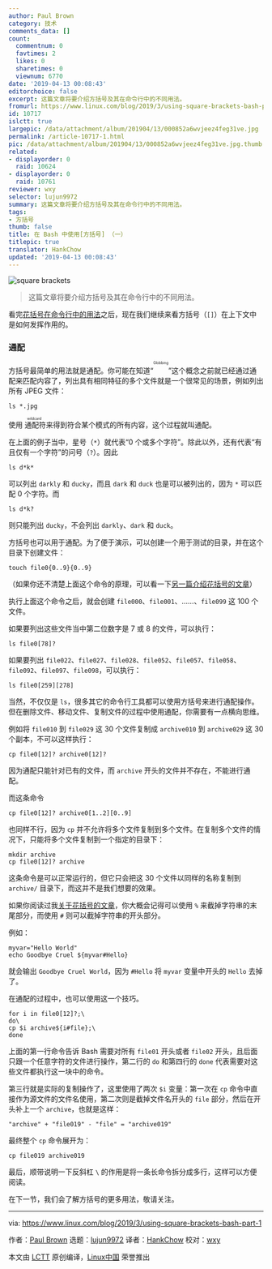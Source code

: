 ```yaml
---
author: Paul Brown
category: 技术
comments_data: []
count:
  commentnum: 0
  favtimes: 2
  likes: 0
  sharetimes: 0
  viewnum: 6770
date: '2019-04-13 00:08:43'
editorchoice: false
excerpt: 这篇文章将要介绍方括号及其在命令行中的不同用法。
fromurl: https://www.linux.com/blog/2019/3/using-square-brackets-bash-part-1
id: 10717
islctt: true
largepic: /data/attachment/album/201904/13/000852a6wvjeez4feg31ve.jpg
permalink: /article-10717-1.html
pic: /data/attachment/album/201904/13/000852a6wvjeez4feg31ve.jpg.thumb.jpg
related:
- displayorder: 0
  raid: 10624
- displayorder: 0
  raid: 10761
reviewer: wxy
selector: lujun9972
summary: 这篇文章将要介绍方括号及其在命令行中的不同用法。
tags:
- 方括号
thumb: false
title: 在 Bash 中使用[方括号] （一）
titlepic: true
translator: HankChow
updated: '2019-04-13 00:08:43'
---
```


![square brackets](/data/attachment/album/201904/13/000852a6wvjeez4feg31ve.jpg "square brackets")



> 
> 这篇文章将要介绍方括号及其在命令行中的不同用法。
> 
> 
> 


看完[花括号在命令行中的用法](/article-10624-1.html)之后，现在我们继续来看方括号（`[]`）在上下文中是如何发挥作用的。


### 通配


方括号最简单的用法就是通配。你可能在知道“<ruby> <rt>  Globbing </rt></ruby>”这个概念之前就已经通过通配来匹配内容了，列出具有相同特征的多个文件就是一个很常见的场景，例如列出所有 JPEG 文件：



```
ls *.jpg
```

使用<ruby> 通配符 <rt>  wildcard </rt></ruby>来得到符合某个模式的所有内容，这个过程就叫通配。


在上面的例子当中，星号（`*`）就代表“0 个或多个字符”。除此以外，还有代表“有且仅有一个字符”的问号（`?`）。因此



```
ls d*k*
```

可以列出 `darkly` 和 `ducky`，而且 `dark` 和 `duck` 也是可以被列出的，因为 `*` 可以匹配 0 个字符。而



```
ls d*k?
```

则只能列出 `ducky`，不会列出 `darkly`、`dark` 和 `duck`。


方括号也可以用于通配。为了便于演示，可以创建一个用于测试的目录，并在这个目录下创建文件：



```
touch file0{0..9}{0..9}
```

（如果你还不清楚上面这个命令的原理，可以看一下[另一篇介绍花括号的文章](/article-10624-1.html)）


执行上面这个命令之后，就会创建 `file000`、`file001`、……、`file099` 这 100 个文件。


如果要列出这些文件当中第二位数字是 7 或 8 的文件，可以执行：



```
ls file0[78]?
```

如果要列出 `file022`、`file027`、`file028`、`file052`、`file057`、`file058`、`file092`、`file097`、`file098`，可以执行：



```
ls file0[259][278]
```

当然，不仅仅是 `ls`，很多其它的命令行工具都可以使用方括号来进行通配操作。但在删除文件、移动文件、复制文件的过程中使用通配，你需要有一点横向思维。


例如将 `file010` 到 `file029` 这 30 个文件复制成 `archive010` 到 `archive029` 这 30 个副本，不可以这样执行：



```
cp file0[12]? archive0[12]?
```

因为通配只能针对已有的文件，而 `archive` 开头的文件并不存在，不能进行通配。


而这条命令



```
cp file0[12]? archive0[1..2][0..9]
```

也同样不行，因为 `cp` 并不允许将多个文件复制到多个文件。在复制多个文件的情况下，只能将多个文件复制到一个指定的目录下：



```
mkdir archive
cp file0[12]? archive
```

这条命令是可以正常运行的，但它只会把这 30 个文件以同样的名称复制到 `archive/` 目录下，而这并不是我们想要的效果。


如果你阅读过我[关于花括号的文章](/article-10624-1.html)，你大概会记得可以使用 `%` 来截掉字符串的末尾部分，而使用 `#` 则可以截掉字符串的开头部分。


例如：



```
myvar="Hello World"
echo Goodbye Cruel ${myvar#Hello}
```

就会输出 `Goodbye Cruel World`，因为 `#Hello` 将 `myvar` 变量中开头的 `Hello` 去掉了。


在通配的过程中，也可以使用这一个技巧。



```
for i in file0[12]?;\
do\
cp $i archive${i#file};\
done
```

上面的第一行命令告诉 Bash 需要对所有 `file01` 开头或者 `file02` 开头，且后面只跟一个任意字符的文件进行操作，第二行的 `do` 和第四行的 `done` 代表需要对这些文件都执行这一块中的命令。


第三行就是实际的复制操作了，这里使用了两次 `$i` 变量：第一次在 `cp` 命令中直接作为源文件的文件名使用，第二次则是截掉文件名开头的 `file` 部分，然后在开头补上一个 `archive`，也就是这样：



```
"archive" + "file019" - "file" = "archive019"
```

最终整个 `cp` 命令展开为：



```
cp file019 archive019
```

最后，顺带说明一下反斜杠 `\` 的作用是将一条长命令拆分成多行，这样可以方便阅读。


在下一节，我们会了解方括号的更多用法，敬请关注。




---


via: <https://www.linux.com/blog/2019/3/using-square-brackets-bash-part-1>


作者：[Paul Brown](https://www.linux.com/users/bro66) 选题：[lujun9972](https://github.com/lujun9972) 译者：[HankChow](https://github.com/HankChow) 校对：[wxy](https://github.com/wxy)


本文由 [LCTT](https://github.com/LCTT/TranslateProject) 原创编译，[Linux中国](https://linux.cn/) 荣誉推出